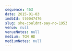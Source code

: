 ```yaml
---
sequence: 463
date: 2015-01-03
imdbId: tt0047476
slug: she-couldnt-say-no-1953
venue: null
venueNotes: null
medium: TCM HD
mediumNotes: null
---
```

